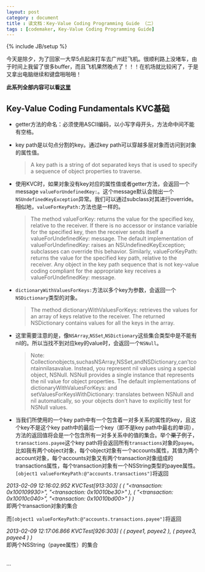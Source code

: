 ```yaml
---
layout: post
category : document
title : 读文档：Key-Value Coding Programming Guide （二）
tags : [codemaker, Key-Value Coding Programming Guide]
---
```

{% include JB/setup %}

今天是除夕，为了回家一大早5点起床打车去广州赶飞机。很顺利路上没堵车，由于时间上我留了很多buffer，而且飞机果然晚点了！！！在机场就比较闲了，于是又拿出电脑继续和键盘啪啪啪！

__此系列全部内容可以看[这里](/tags.html#Key-Value%20Coding%20Programming%20Guide-ref)__

Key-Value Coding Fundamentals KVC基础
---

* getter方法的命名：必须使用ASCII编码，以小写字母开头，方法命中间不能有空格。

* key path是以句点分割的key。通过key path可以穿越多层对象而访问到对象的属性值。
	> A key path is a string of dot separated keys that is used to specify a sequence of object properties to traverse.

* 使用KVC时，如果对象没有key对应的属性值或者getter方法，会返回一个message `valueForUndefinedKey:`。这个message默认会抛出一个`NSUndefinedKeyException`异常。我们可以通过subclass对其进行override。相似地，`valueForKeyPath:`方法也是一样的。
	> The method valueForKey: returns the value for the specified key, relative to the receiver. If there is no accessor or instance variable for the specified key, then the receiver sends itself a valueForUndefinedKey: message. The default implementation of valueForUndefinedKey: raises an NSUndefinedKeyException; subclasses can override this behavior.Similarly, valueForKeyPath: returns the value for the specified key path, relative to the receiver. Any object in the key path sequence that is not key-value coding compliant for the appropriate key receives a valueForUndefinedKey: message. 

* `dictionaryWithValuesForKeys:`方法以多个key为参数，会返回一个`NSDictionary`类型的对象。
	> The method dictionaryWithValuesForKeys: retrieves the values for an array of keys relative to the receiver. The returned NSDictionary contains values for all the keys in the array.

* 这里需要注意的是，像`NSArray`,`NSSet`,`NSDictionary`这些集合类型中是不能有nil的。所以当找不到对应key的value时，会返回一个`NSNull`。
	> Note: Collectionobjects,suchasNSArray,NSSet,andNSDictionary,can’tcontainnilasavalue. Instead, you represent nil values using a special object, NSNull. NSNull provides a single instance that represents the nil value for object properties. The default implementations of dictionaryWithValuesForKeys: and setValuesForKeysWithDictionary: translates between NSNull and nil automatically, so your objects don’t have to explicitly test for NSNull values.

* 当我们所使用的一个key path中有一个包含着一对多关系的属性的key，且这个key不是这个key path中的最后一个key（即不是key path中最右的单词），方法的返回值将会是一个包含所有一对多关系中的值的集合。举个<del>栗子</del>例子，`transactions.payee`这个key path将会返回所有`transactions`对象的`payee`。<br/>
比如我有两个object对象，每个object对象有一个accounts属性，其值为两个account对象，每个accounts对象又有两个transaction对象组成的transactions属性，每个transaction对象有一个NSString类型的payee属性。<br/>
`[object1 valueForKeyPath:@"accounts.transactions"]`将返回

*2013-02-09 12:16:02.952 KVCTest[913:303] (
(
	"<transaction: 0x100109930>",
	"<transaction: 0x10010be30>"
),
(
	"<transaction: 0x10010c040>",
	"<transaction: 0x10010bd00>"
)
)*<br/>
即两个transaction对象的集合
	
而`[object1 valueForKeyPath:@"accounts.transactions.payee"]`将返回
	
*2013-02-09 12:17:06.866 KVCTest[926:303] (
    (
        payee1,
        payee2
    ),
    (
        payee3,
        payee4
    )
)*<br/>
即两个NSString（payee属性）的集合



<br/>…
      